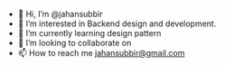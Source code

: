 - 👋 Hi, I’m @jahansubbir
- 👀 I’m interested in Backend design and development.
- 🌱 I’m currently learning design pattern
- 💞️ I’m looking to collaborate on 
- 📫 How to reach me jahansubbir@gmail.com

<!---
jahansubbir/jahansubbir is a ✨ special ✨ repository because its `README.md` (this file) appears on your GitHub profile.
You can click the Preview link to take a look at your changes.
--->
